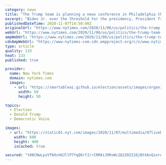 ```yaml
---
category: news
title: "The Trump team is planning a news conference in Philadelphia this morning."
excerpt: "Biden Jr. over the threshold for the presidency, President Trump said that his team would be holding a news conference in Philadelphia on Saturday morning. It was not immediately clear what the topic of the news conference would be,"
publishedDateTime: 2020-11-07T14:50:00Z
originalUrl: "https://www.nytimes.com/2020/11/06/us/politics/the-trump-team-is-planning-a-news-conference-in-philadelphia-this-morning.html"
webUrl: "https://www.nytimes.com/2020/11/06/us/politics/the-trump-team-is-planning-a-news-conference-in-philadelphia-this-morning.html"
ampWebUrl: "https://www.nytimes.com/2020/11/06/us/politics/the-trump-team-is-planning-a-news-conference-in-philadelphia-this-morning.amp.html"
cdnAmpWebUrl: "https://www-nytimes-com.cdn.ampproject.org/c/s/www.nytimes.com/2020/11/06/us/politics/the-trump-team-is-planning-a-news-conference-in-philadelphia-this-morning.amp.html"
type: article
quality: 133
heat: 133
published: true

provider:
  name: New York Times
  domain: nytimes.com
  images:
    - url: "https://smartableai.github.io/election/assets/images/organizations/nytimes.com-50x50.jpg"
      width: 50
      height: 50

topics:
  - Election
  - Donald Trump
  - Democratic Voice

images:
  - url: "https://static01.nyt.com/images/2020/11/07/multimedia/07liveblogbidenwinsheader/07liveblogbidenwinsheader-articleLarge-v3.jpg"
    width: 600
    height: 400
    isCached: true

secured: "t08CNwLpzVT6HcHdJllP7fqQ6rfJ/rCRM4iJ9RvWc2QJZ0II26jBtXAvQzxrAbI0ZXKX5DJIIp6WT48yU/f0T7lVX4teCUTbQFW31e4JhSzYHz022iWZVp01RQ/ZY/yFLHjZWPRCOPyXdNIB2cgjDe354jfy7AeHPIe+gBnbAPxtkfPqrOpLYLv9HJzVlkPqtN8Ht57ls7dV68W5GtCFNcRNIC8ru8S8ETemEzxwM1nv7M5my7XqLZ3HRPv7YilfuI3VZgN36i+Jbi78mzg8jv0tmt0DMTw5OShZLtZY/jOqhoMjY6V39iaSRiW4ELFP7HWBztV8RycwWcqYZWnTvp3eSEnMHjRflWuOvluKGHM=;VJNnPFnz1N1Guna89DMVKQ=="
---
```


